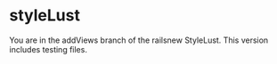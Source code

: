 styleLust
=========

You are in the addViews branch of the railsnew StyleLust. This version includes testing files.
